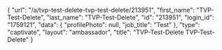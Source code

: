 {
    "url": "\/a\/tvp-test-delete-tvp-test-delete\/213951",
    "first_name": "TVP-Test-Delete",
    "last_name": "TVP-Test-Delete",
    "id": "213951",
    "login_id": "1759121",
    "data": {
        "profilePhoto": null,
        "job_title": "Test"
    },
    "type": "captivate",
    "layout": "ambassador",
    "title": "TVP-Test-Delete TVP-Test-Delete"
}